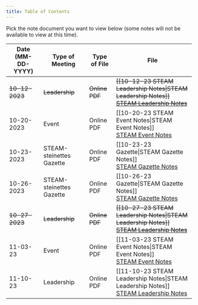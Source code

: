 ```yaml
---
title: Table of Contents
---
```

Pick the note document you want to view below (some notes will not be available to view at this time).

| Date (MM-DD-YYYY) | Type of Meeting          | Type of File            | File                                                                                                                                                                                          |
| ----------------- | ------------------------ | ----------------------- | --------------------------------------------------------------------------------------------------------------------------------------------------------------------------------------------- |
| ~~10-12-2023~~    | ~~Leadership~~           | ~~Online~~ <br> ~~PDF~~ | ~~[[10-12-23 STEAM Leadership Notes\|STEAM Leadership Notes]]~~ <br> ~~<a href="">STEAM Leadership Notes</a>~~                                                                                |
| 10-20-2023        | Event                    | Online <br> PDF         | [[10-20-23 STEAM Event Notes\|STEAM Event Notes]] <br> <a href="https://www.mediafire.com/file/bxqw674syi6lwcu/10-20-23_STEAM_Event_Notes.pdf/file" target="_blank">STEAM Event Notes</a>     |
| 10-23-2023        | STEAM-steinettes Gazette | Online <br> PDF         | [[10-23-23 Gazette\|STEAM Gazette Notes]] <br> <a href="https://www.mediafire.com/file/hob1jo5xaakehu9/10-23-23_Gazette.pdf/file" target="_blank">STEAM Gazette Notes</a>                     |
| 10-26-2023        | STEAM-steinettes Gazette | Online <br> PDF         | [[10-26-23 Gazette\|STEAM Gazette Notes]] <br> <a href="https://www.mediafire.com/file/rgdbugojs1ats1w/10-26-23_Gazette.pdf/file" target="_blank">STEAM Gazette Notes</a>                     |
| ~~10-27-2023~~    | ~~Leadership~~           | ~~Online~~ <br> ~~PDF~~ | ~~[[10-27-23 STEAM Leadership Notes\|STEAM Leadership Notes]]~~ <br> ~~<a href="">STEAM Leadership Notes</a>~~                                                                                |
| 11-03-23          | Event                    | Online <br> PDF         | [[11-03-23 STEAM Event Notes\|STEAM Event Notes]] <br> <a href="https://www.mediafire.com/file/7uvbv20q4avoduc/11-03-23_STEAM_Event_Notes.pdf/file" target="_blank">STEAM Event Notes</a>     |
| 11-10-23          | Leadership               | Online <br> PDF         | [[11-10-23 STEAM Leadership Notes\|STEAM Leadership Notes]] <br> <a href="https://www.mediafire.com/file/56swv0rlcqom4js/11-10-23_STEAM_Leadership_Notes.pdf/file">STEAM Leadership Notes</a> |
